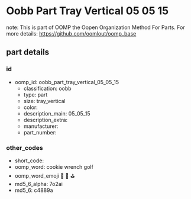 # Oobb Part Tray Vertical 05 05 15  

note: This is part of OOMP the Oopen Organization Method For Parts. For more details: https://github.com/oomlout/oomp_base

##  part details





### id
* oomp_id: oobb_part_tray_vertical_05_05_15
  * classification: oobb
  * type: part
  * size: tray_vertical
  * color: 
  * description_main: 05_05_15
  * description_extra: 
  * manufacturer: 
  * part_number: 

### other_codes
* short_code: 
* oomp_word: cookie wrench golf
* oomp_word_emoji :cookie: :wrench: :golf:
* md5_6_alpha: 7o2ai
* md5_6: c4889a